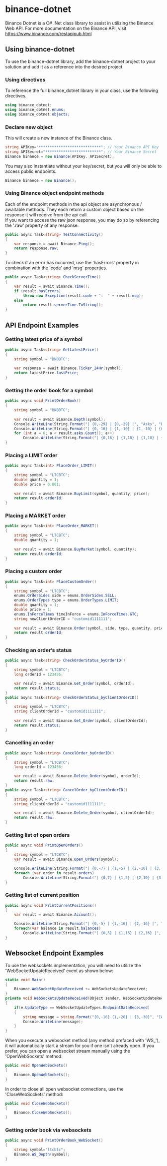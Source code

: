 # binance-dotnet
Binance Dotnet is a C# .Net class library to assist in utilizing the Binance Web API.  For more documentation on the Binance API, visit https://www.binance.com/restapipub.html


## Using binance-dotnet
To use the binance-dotnet library, add the binance-dotnet project to your solution and add it as a reference into the desired project.

### Using directives  
To reference the full binance_dotnet library in your class, use the following directives.
```csharp
using binance_dotnet;
using binance_dotnet.enums;
using binance_dotnet.objects;
```

### Declare new object
This will create a new instance of the Binance class.  
```csharp
string APIKey="****************************"; // Your Binance API Key
string APISecret="*************************"; // Your Binance Secret
Binance binance = new Binance(APIKey, APISecret);
```
You may also instantiate without your key/secret, but you will only be able to access public endpoints.
```csharp
Binance binance = new Binance();
```

### Using Binance object endpoint methods
Each of the endpoint methods in the api object are asynchronous / awaitable methods.
They each return a custom object based on the response it will receive from the api call.  
If you want to access the raw json response, you may do so by referencing the '.raw' property of any response.
```csharp
public async Task<string> TestConnectivity()
{
    var response = await Binance.Ping();
    return response.raw;
}
```
To check if an error has occurred, use the 'hasErrors' property in combination with the 'code' and 'msg' properties.
```csharp
public async Task<string> CheckServerTime()
{
    var result = await Binance.Time();
    if (result.hasErrors)
        throw new Exception(result.code + ":  " + result.msg);
    else
        return result.serverTime.ToString();
}
```

## API Endpoint Examples

### Getting latest price of a symbol
```csharp
public async Task<string> GetLatestPrice()
{
    string symbol = "BNBBTC";
	
    var response = await Binance.Ticker_24Hr(symbol);
    return latestPrice.lastPrice;
}
```

### Getting the order book for a symbol
```csharp
public async void PrintOrderBook()
{
    string symbol = "BNBBTC";
	
    var result = await Binance.Depth(symbol);
    Console.WriteLine(String.Format("| {0,-29} | {0,-29} |", "Asks", "Bids"));
    Console.WriteLine(String.Format("| {0,-16} | {1,-10} | {1,-10} | {0,-16} |", "Qty", "Price", "Price", "Qty"));
    for (int a = 0; a < result.asks.Count(); a++)
        Console.WriteLine(String.Format("| {0,16} | {1,10} | {1,10} | {0,16} |", result.asks[a][1], result.asks[a][0], result.bids[a][0], result.bids[a][1]));
}
```

### Placing a LIMIT order
```csharp
public async Task<int> PlaceOrder_LIMIT()
{
    string symbol = "LTCBTC";
    double quantity = 1;
    double price = 0.001;     
	
    var result = await Binance.BuyLimit(symbol, quantity, price);
    return result.orderId; 
}
```


### Placing a MARKET order
```csharp
public async Task<int> PlaceOrder_MARKET()
{
    string symbol = "LTCBTC";
    double quantity = 1;
	
    var result = await Binance.BuyMarket(symbol, quantity);
    return result.orderId;
}
```

### Placing a custom order
```csharp
public async Task<int> PlaceCustomOrder()
{
    string symbol = "LTCBTC";
    enums.OrderSides side = enums.OrderSides.SELL;
    enums.OrderTypes type = enums.OrderTypes.LIMIT;
    double quantity = 1;
    double price = 1;
    enums.InForceTimes timeInForce = enums.InForceTimes.GTC;
    string newClientOrderID = "customid1111111";
	
    var result = await Binance.Order(symbol, side, type, quantity, price, timeInForce, newClientOrderID);
    return result.orderId;
}
```

### Checking an order’s status
```csharp
public async Task<string> CheckOrderStatus_byOrderID()
{
    string symbol = "LTCBTC";
    long orderId = 123456;

    var result = await Binance.Get_Order(symbol, orderId);
    return result.status;
}
public async Task<string> CheckOrderStatus_byClientOrderID()
{
    string symbol = "LTCBTC";
    string clientOrderId = "customid1111111";
	
    var result = await Binance.Get_Order(symbol, clientOrderId);
    return result.status;
}
```

### Cancelling an order
```csharp
public async Task<string> CancelOrder_byOrderID()
{
    string symbol = "LTCBTC";
    long orderId = 123456;

    var result = await Binance.Delete_Order(symbol, orderId);
    return result.raw;
}
public async Task<string> CancelOrder_byClientOrderID()
{
    string symbol = "LTCBTC";
    string clientOrderId = "customid1111111";

    var result = await Binance.Delete_Order(symbol, clientOrderId);
    return result.raw;
}
```

### Getting list of open orders
```csharp
public async void PrintOpenOrders()
{
    string symbol = "LTCBTC";
    var result = await Binance.Open_Orders(symbol);

    Console.WriteLine(String.Format("| {0,-7} | {1,-5} | {2,-10} | {3,-12} | {4,-12} |", "OrderID", "Asser", "Price", "Orig Qty", "Exec Qty"));
    foreach (var order in result.orders)
        Console.WriteLine(String.Format("| {0,7} | {1,5} | {2,10} | {3,12} | {4,12} |", order.orderId, order.symbol, order.price, order.origQty, order.executedQty));
}
```

### Getting list of current position
```csharp
public async void PrintCurrentPositions()
{
    var result = await Binance.Account();

    Console.WriteLine(String.Format("| {0,-5} | {1,-16} | {2,-16} |", "Asset", "Free", "Locked"));
    foreach(var balance in result.balances)
        Console.WriteLine(String.Format("| {0,5} | {1,16} | {2,16} |", balance.asset, balance.free, balance.locked));
}
```

## Websocket Endpoint Examples
To use the websockets implementation, you will need to utilize the 'WebSocketUpdateReceived' event as shown below:
```csharp
static void Main()
{
    Binance.WebSocketUpdateReceived += WebSocketsUpdateReceived;
}
private void WebSocketsUpdateReceived(Object sender, WebSocketUpdateReceivedEventArgs e)
{
    if(e.UpdateType == WebSocketUpdateTypes.EndpointDataReceived)
    {
        string message = string.Format("{0,-16} {1,-20} | {3,-30}", "[WebSocketUpdate]", e.Timestamp.ToString(), e.Message);
        Console.WriteLine(message);
    }
}
```
When you execute a websocket method (any method prefaced with 'WS_'), it will automatically start a stream for you if one isn't already open.  If you prefer, you can open a websocket stream manually using the 'OpenWebSockets' method:
```csharp
public void OpenWebSockets()
{
    Binance.OpenWebSockets();
}
```
In order to close all open websocket connections, use the 'CloseWebSockets' method:
```csharp
public void CloseWebSockets()
{
    Binance.CloseWebSockets();
}
```

### Getting order book via websockets
```csharp
public async void PrintOrderBook_WebSocket()
{
    string symbol="ltcbtc";
    Binance.WS_Depth(symbol);
}
```

